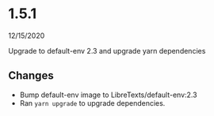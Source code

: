# 1.5.1
12/15/2020

Upgrade to default-env 2.3 and upgrade yarn dependencies

## Changes
- Bump default-env image to LibreTexts/default-env:2.3
- Ran `yarn upgrade` to upgrade dependencies.
